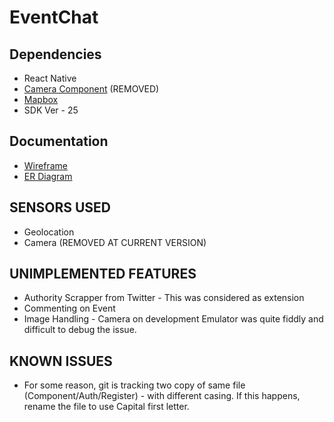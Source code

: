 # EventChat

## Dependencies
* React Native
* [Camera Component](https://github.com/lwansbrough/react-native-camera) (REMOVED)
* [Mapbox](https://github.com/mapbox/react-native-mapbox-gl)
* SDK Ver - 25

## Documentation
* [Wireframe](https://www.lucidchart.com/invitations/accept/55687bc7-a45b-40a6-bc0f-bda662d7e1d4)
* [ER Diagram](https://www.lucidchart.com/invitations/accept/3cda92ab-e63c-4e83-a2d9-d818f6d38a2a)

## SENSORS USED
* Geolocation
* Camera (REMOVED AT CURRENT VERSION)

## UNIMPLEMENTED FEATURES
* Authority Scrapper from Twitter - This was considered as extension
* Commenting on Event
* Image Handling - Camera on development Emulator was quite fiddly and difficult to debug the issue.

## KNOWN ISSUES
* For some reason, git is tracking two copy of same file (Component/Auth/Register) - with different casing. If this happens, rename the file to use Capital first letter.

